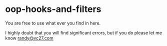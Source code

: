 # oop-hooks-and-filters

You are free to use what ever you find in here.

I highly doubt that you will find significant errors, but if you do please let me know randy@vc27.com